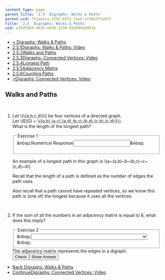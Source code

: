 ```yaml
---
content_type: page
parent_title: '2.5  Digraphs: Walks & Paths'
parent_uid: 711aeeca-1552-65f2-21e5-af2643f1a05f
title: '2.5  Digraphs: Walks & Paths'
uid: e35dfdb4-de2b-e630-325d-55d289ab953a
---
```

<ul class="navigation pagination"><li id="top_bck_btn"><a href='/courses/electrical-engineering-and-computer-science/6-042j-mathematics-for-computer-science-spring-2015/structures/tp6-3';><<span> Digraphs: Walks &amp; Paths</span></a></li><li id="flp_btn_1" ><a href='/courses/electrical-engineering-and-computer-science/6-042j-mathematics-for-computer-science-spring-2015/structures/tp6-3'>2.5.1<span>Digraphs: Walks &amp; Paths: Video</span></a></li><li id="flp_btn_2" class="button_selected"><a href='/courses/electrical-engineering-and-computer-science/6-042j-mathematics-for-computer-science-spring-2015/structures/tp6-3/vertical-5a67aa9a3a6d'>2.5.2<span>Walks and Paths</span></a></li><li id="flp_btn_3" ><a href='/courses/electrical-engineering-and-computer-science/6-042j-mathematics-for-computer-science-spring-2015/structures/tp6-3/vertical-2c95b0b170e2'>2.5.3<span>Digraphs: Connected Vertices: Video</span></a></li><li id="flp_btn_4" ><a href='/courses/electrical-engineering-and-computer-science/6-042j-mathematics-for-computer-science-spring-2015/structures/tp6-3/vertical-588ea67bd5d7'>2.5.4<span>Longest Path</span></a></li><li id="flp_btn_5" ><a href='/courses/electrical-engineering-and-computer-science/6-042j-mathematics-for-computer-science-spring-2015/structures/tp6-3/adjacency-matrix'>2.5.5<span>Adjacency Matrix</span></a></li><li id="flp_btn_6" ><a href='/courses/electrical-engineering-and-computer-science/6-042j-mathematics-for-computer-science-spring-2015/structures/tp6-3/counting-paths'>2.5.6<span>Counting Paths</span></a></li><li id="top_continue_btn"><a href='/courses/electrical-engineering-and-computer-science/6-042j-mathematics-for-computer-science-spring-2015/structures/tp6-3/vertical-2c95b0b170e2';>><span>Digraphs: Connected Vertices: Video</span></a></li></ul><h2 class="subhead">Walks and Paths</h2><div class="self_assessment">
<br display_name="Walks and Paths" url_name="Walks_and_Paths_0" />
<ol display_name="Walks and Paths" url_name="Walks_and_Paths_1">
<li>
<div id="Q1_div" class="problem_question"><p>
    Let \(\{a,b,c,d\}\) be four vertices of a directed graph. <br />
    Let \(E(G) = \{(a,b),(a,c),(a,d),(b,c),(b,d),(c,b),(c,d)\}\).
    <br />
    What is the length of the longest path?
  </p><fieldset><legend class="visually-hidden">Exercise 1</legend><div class="choice"><label id="Q1_label"><span id="Q1_aria_status" tabindex="-1" class="visually-hidden">&amp;nbsp;</span><span class="visually-hidden">Numerical Response</span><input type="text" id="Q1_input" value="" onkeypress="numericTypedOrDropDownSelected(1)" class="problem_text_input"><input type="hidden" id="Q1_ans" value="3"><input type="hidden" id="Q1_tolerance" value="0"><span id="Q1_normal_status" class="nostatus" aria-hidden="true">&amp;nbsp;</span></label></div><p id="S1_ans" tabindex="-1" class="problem_answer"></p></fieldset></div><div id="S1_div" class="problem_solution" tabindex="-1">
<p>An example of a longest path in this graph is \(a~(a,b)~b~(b,c)~c~(c,d)~d\)
        </p>
<p>
    Recall that the length of a path is defined as the number of edges the path uses.
        </p>
<p>
    Also recall that a path cannot have repeated vertices, so we know this path is (one of) the longest because it uses all the vertices.
        </p>
</div></li>
<br />
<li>
<div id="Q2_div" class="problem_question"><p>
    If the sum of all the numbers in an adjacency matrix is equal to 6, what does this imply?
  </p><fieldset><legend class="visually-hidden">Exercise 2</legend><div class="choice"><label id="Q2_label"><span id="Q2_aria_status" tabindex="-1" class="visually-hidden">&amp;nbsp;</span><select onchange="numericTypedOrDropDownSelected(2)" id="Q2_select" class="problem_text_input"><option correct="false"></option><option correct="true">There are 6 edges in total.</option><option correct="false">There are 6 vertices in total.</option><option correct="false">The sum of the numbers of edges and vertices is equal to 6.</option><option correct="false">None of the above</option></select><span style="display:none;" id="Q2_ans_span" tabindex="-1">  There are 6 edges in total.</span><span id="Q2_normal_status" class="nostatus" aria-hidden="true">&amp;nbsp;</span></label></div></fieldset></div><div id="S2_div" class="problem_solution" tabindex="-1">
    The adjacency matrix represents the edges in a digraph.
  </div><div class="action"><button id="Q1_button" onclick="checkAnswer({1: 'numerical', 2: 'optionresponse'})" class="problem_mo_button">Check</button><button id="Q1_button_show" onclick="showHideSolution({1: 'numerical', 2: 'optionresponse'}, 1, [1, 2])" class="problem_mo_button">Show Answer</button></div></li>
</ol>
</div><ul class="navigation progress"><li id="bck_btn"><a href='/courses/electrical-engineering-and-computer-science/6-042j-mathematics-for-computer-science-spring-2015/structures/tp6-3';>Back<span> Digraphs: Walks &amp; Paths</span></a></li><li id="continue_btn"><a href='/courses/electrical-engineering-and-computer-science/6-042j-mathematics-for-computer-science-spring-2015/structures/tp6-3/vertical-2c95b0b170e2';>Continue<span>Digraphs: Connected Vertices: Video</span></a></li></ul>